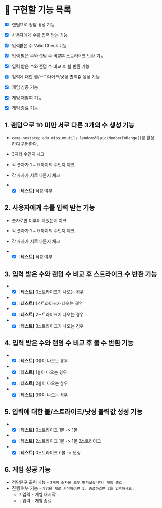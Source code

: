 # :beer: 구현할 기능 목록

- [x] 랜덤으로 정답 생성 기능
- [x] 사용자에게 수를 입력 받는 기능
- [x] 입력받은 수 Valid Check 기능
- [x] 입력 받은 수와 랜덤 수 비교후 스트라이크 반환 기능
- [x] 입력 받은 수와 랜덤 수 비교 후 볼 반환 기능
- [x] 입력에 대한 볼/스트라이크/낫싱 출력값 생성 기능
- [x] 게임 성공 기능
- [x] 게임 재참여 기능
- [x] 게임 종료 기능


## 1. 랜덤으로 10 미만 서로 다른 3개의 수 생성 기능

- `camp.nextstep.edu.missionutils.Randoms`의 `pickNumberInRange()`를 활용하여 구현한다.
- 3자리 수인지 체크
- 각 숫자가 1 ~ 9 까지의 수인지 체크
- 각 숫자가 서로 다른지 체크

- - [x] **[테스트]** 작성 여부
## 2. 사용자에게 수를 입력 받는 기능

- 숫자로만 이루어 져있는지 체크
- 각 숫자가 1 ~ 9 까지의 수인지 체크
- 각 숫자가 서로 다른지 체크


- - [x] **[테스트]** 작성 여부

## 3. 입력 받은 수와 랜덤 수 비교 후 스트라이크 수 반환 기능

- - [x] **[테스트]** 0스트라이크가 나오는 경우
- - [x] **[테스트]** 1스트라이크가 나오는 경우
- - [x] **[테스트]** 2스트라이크가 나오는 경우
- - [x] **[테스트]** 3스트라이크가 나오는 경우

## 4. 입력 받은 수와 랜덤 수 비교 후 볼 수 반환 기능

- - [x] **[테스트]** 0볼이 나오는 경우
- - [x] **[테스트]** 1볼이 나오는 경우
- - [x] **[테스트]** 2볼이 나오는 경우
- - [x] **[테스트]** 3볼이 나오는 경우

## 5. 입력에 대한 볼/스트라이크/낫싱 출력값 생성 기능

- - [x] **[테스트]** 0스트라이크 1볼 -> 1볼
- - [x] **[테스트]** 2스트라이크 1볼 -> 1볼 2스트라이크
- - [x] **[테스트]** 0스트라이크 0볼 -> 낫싱

## 6. 게임 성공 기능

- 정답문구 출력 기능 - `3개의 숫자를 모두 맞히셨습니다! 게임 종료`
- 진행 여부 기능 - `게임을 새로 시작하려면 1, 종료하려면 2를 입력하세요.`
  - `2` 입력 - 게임 재시작
  - `1` 입력 - 게임 종료

